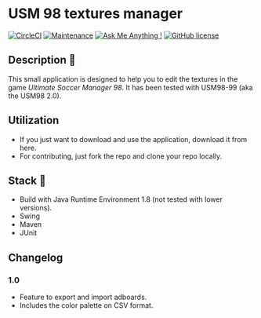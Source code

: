 # USM 98 textures manager

[![CircleCI](https://circleci.com/gh/ecourtial/usm98-textures-manager/tree/master.svg?style=svg)](https://circleci.com/gh/ecourtial/usm98-textures-manager/tree/master) 
[![Maintenance](https://img.shields.io/badge/Maintained%3F-yes-green.svg)](https://GitHub.com/ecourtial/usm98-textures-manager/graphs/commit-activity) 
[![Ask Me Anything !](https://img.shields.io/badge/Ask%20me-anything-1abc9c.svg)](https://GitHub.com/ecourtial/usm98-textures-manager) 
 [![GitHub license](https://img.shields.io/github/license/Naereen/StrapDown.js.svg)](https://github.com/ecourtial/usm98-textures-manager/blob/master/LICENSE)

## Description :notebook:

This small application is designed to help you to edit the textures in the game _Ultimate Soccer Manager 98_. It has been tested with USM98-99 (aka the USM98 2.0).

## Utilization

* If you just want to download and use the application, download it from here.
* For contributing, just fork the repo and clone your repo locally.

## Stack :light_rail:

* Build with Java Runtime Environment 1.8 (not tested with lower versions).
* Swing
* Maven
* JUnit

## Changelog 
### 1.0
* Feature to export and import adboards.
* Includes the color palette on CSV format.
